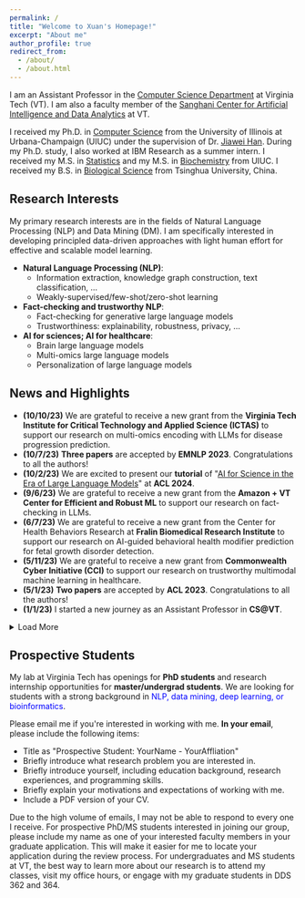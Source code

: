 ```yaml
---
permalink: /
title: "Welcome to Xuan's Homepage!"
excerpt: "About me"
author_profile: true
redirect_from: 
  - /about/
  - /about.html
---
```


I am an Assistant Professor in the [Computer Science Department](https://cs.vt.edu/) at Virginia Tech (VT). I am also a faculty member of the [Sanghani Center for Artificial Intelligence and Data Analytics](https://sanghani.cs.vt.edu/) at VT.

I received my Ph.D. in [Computer Science](http://www.cs.uiuc.edu/) from the University of Illinois at Urbana-Champaign (UIUC) under the supervision of Dr. [Jiawei Han](http://hanj.cs.illinois.edu/). During my Ph.D. study, I also worked at IBM Research as a summer intern. I received my M.S. in [Statistics](https://stat.illinois.edu/) and my M.S. in [Biochemistry](https://mcb.illinois.edu/departments/biochemistry/) from UIUC. I received my B.S. in [Biological Science](https://life.tsinghua.edu.cn/) from Tsinghua University, China.


## Research Interests
My primary research interests are in the fields of Natural Language Processing (NLP) and Data Mining (DM). I am specifically interested in developing principled data-driven approaches with light human effort for effective and scalable model learning.

- **Natural Language Processing (NLP)**:
  - Information extraction, knowledge graph construction, text classification, …
  - Weakly-supervised/few-shot/zero-shot learning
- **Fact-checking and trustworthy NLP**:
  - Fact-checking for generative large language models
  - Trustworthiness: explainability, robustness, privacy, …
- **AI for sciences; AI for healthcare**:
  - Brain large language models
  - Multi-omics large language models
  - Personalization of large language models

## News and Highlights
- **(10/10/23)** We are grateful to receive a new grant from the **Virginia Tech Institute for Critical Technology and Applied Science (ICTAS)** to support our research on multi-omics encoding with LLMs for disease progression prediction.
- **(10/7/23)** **Three papers** are accepted by **EMNLP 2023**. Congratulations to all the authors!
- **(10/2/23)** We are excited to present our **tutorial** of "[AI for Science in the Era of Large Language Models](https://xuanwang91.github.io/2024-8-12-acl24-tutorial)" at **ACL 2024**.
- **(9/6/23)** We are grateful to receive a new grant from the **Amazon + VT Center for Efficient and Robust ML** to support our research on fact-checking in LLMs.
- **(6/7/23)** We are grateful to receive a new grant from the Center for Health Behaviors Research at **Fralin Biomedical Research Institute** to support our research on AI-guided behavioral health modifier prediction for fetal growth disorder detection.
- **(5/11/23)** We are grateful to receive a new grant from **Commonwealth Cyber Initiative (CCI)** to support our research on trustworthy multimodal machine learning in healthcare.
- **(5/1/23)** **Two papers** are accepted by **ACL 2023**. Congratulations to all the authors!
- **(1/1/23)** I started a new journey as an Assistant Professor in **CS@VT**.

<details>
<summary>Load More</summary>
</details>


<!--- 
## My Schedule

You can find my schedule [here](https://calendar.google.com/calendar/embed?src=xuanw%40vt.edu&ctz=America%2FNew_York). The "Week" view will present you the details of slots.

<iframe src="https://calendar.google.com/calendar/embed?src=xuanw%40vt.edu&ctz=America%2FNew_York" style="border: 0" width="800" height="600" frameborder="0" scrolling="no"></iframe>
--->
 

## Prospective Students
My lab at Virginia Tech has openings for **PhD students** and research internship opportunities for **master/undergrad students**. We are looking for students with a strong background in <span style="color:blue">NLP, data mining, deep learning, or bioinformatics</span>.

Please email me if you're interested in working with me. **In your email**, please include the following items:
- Title as "Prospective Student: YourName - YourAffliation"
- Briefly introduce what research problem you are interested in.
- Briefly introduce yourself, including education background, research experiences, and programming skills.
- Briefly explain your motivations and expectations of working with me.
- Include a PDF version of your CV.

Due to the high volume of emails, I may not be able to respond to every one I receive. For prospective PhD/MS students interested in joining our group, please include my name as one of your interested faculty members in your graduate application. This will make it easier for me to locate your application during the review process. For undergraduates and MS students at VT, the best way to learn more about our research is to attend my classes, visit my office hours, or engage with my graduate students in DDS 362 and 364.
